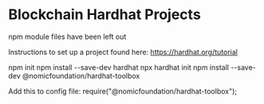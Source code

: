 # Blockchain Hardhat Projects
npm module files have been left out

Instructions to set up a project found here: https://hardhat.org/tutorial

npm init
npm install --save-dev hardhat
npx hardhat init
npm install --save-dev @nomicfoundation/hardhat-toolbox

Add this to config file:
require("@nomicfoundation/hardhat-toolbox");
